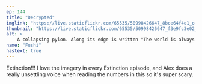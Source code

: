 ```yaml
---
ep: 144
title: "Decrypted"
imglink: "https://live.staticflickr.com/65535/50998426647_8bce64f4e1_o.jpg"
thumbnail: "https://live.staticflickr.com/65535/50998426647_f3e9fc3e02_q.jpg"
alt: >
    A collapsing pylon. Along its edge is written "The world is always ending." Behind this, the background is filled with lines of the code from the numbers station, repeated several times.
name: "Fushi"
hastext: true
---
```

Extinction!!! I love the imagery in every Extinction episode, and Alex does a really unsettling voice when reading the numbers in this so it's super scary.